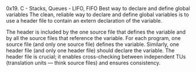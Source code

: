 0x19. C - Stacks, Queues - LIFO, FIFO
Best way to declare and define global variables
The clean, reliable way to declare and define global variables is to use a header file to contain an extern declaration of the variable.

The header is included by the one source file that defines the variable and by all the source files that reference the variable. For each program, one source file (and only one source file) defines the variable. Similarly, one header file (and only one header file) should declare the variable. The header file is crucial; it enables cross-checking between independent TUs (translation units — think source files) and ensures consistency.
